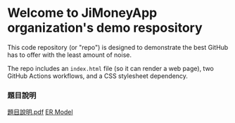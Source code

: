 # Welcome to JiMoneyApp organization's demo respository
This code repository (or "repo") is designed to demonstrate the best GitHub has to offer with the least amount of noise.

The repo includes an `index.html` file (so it can render a web page), two GitHub Actions workflows, and a CSS stylesheet dependency.


### 題目說明
[題目說明.pdf](https://github.com/JiMoneyApp/demo-repository/files/15285517/default.pdf)
[ER Model](https://github.com/JiMoneyApp/demo-repository/assets/94699377/92352eed-19e6-492f-87a4-099f1ea399c9)



